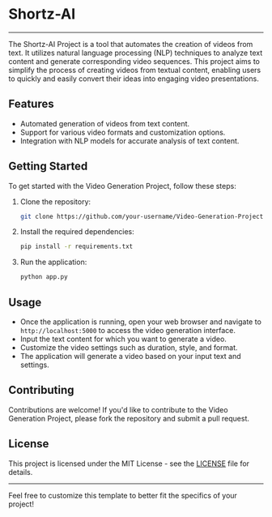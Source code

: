 # Shortz-AI 

---

The Shortz-AI Project is a tool that automates the creation of videos from text. It utilizes natural language processing (NLP) techniques to analyze text content and generate corresponding video sequences. This project aims to simplify the process of creating videos from textual content, enabling users to quickly and easily convert their ideas into engaging video presentations.

## Features
- Automated generation of videos from text content.
- Support for various video formats and customization options.
- Integration with NLP models for accurate analysis of text content.

## Getting Started
To get started with the Video Generation Project, follow these steps:

1. Clone the repository:
   ```bash
   git clone https://github.com/your-username/Video-Generation-Project.git
   ```

2. Install the required dependencies:
   ```bash
   pip install -r requirements.txt
   ```

3. Run the application:
   ```bash
   python app.py
   ```

## Usage
- Once the application is running, open your web browser and navigate to `http://localhost:5000` to access the video generation interface.
- Input the text content for which you want to generate a video.
- Customize the video settings such as duration, style, and format.
- The application will generate a video based on your input text and settings.

## Contributing
Contributions are welcome! If you'd like to contribute to the Video Generation Project, please fork the repository and submit a pull request.

## License
This project is licensed under the MIT License - see the [LICENSE](LICENSE) file for details.

---

Feel free to customize this template to better fit the specifics of your project!
